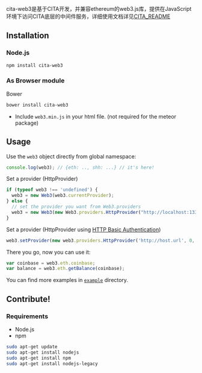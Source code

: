 
cita-web3是基于CITA开发，并兼容ethereum的web3.js库，提供在JavaScript环境下访问CITA底层的中间件服务，详细使用文档详见[CITA_README](https://github.com/cryptape/web3.js/blob/develop/CITA_README.md)

## Installation

### Node.js

```bash
npm install cita-web3
```

### As Browser module
Bower

```bash
bower install cita-web3
```

* Include `web3.min.js` in your html file. (not required for the meteor package)

## Usage
Use the `web3` object directly from global namespace:

```js
console.log(web3); // {eth: .., shh: ...} // it's here!
```

Set a provider (HttpProvider)

```js
if (typeof web3 !== 'undefined') {
  web3 = new Web3(web3.currentProvider);
} else {
  // set the provider you want from Web3.providers
  web3 = new Web3(new Web3.providers.HttpProvider("http://localhost:1337"));
}
```

Set a provider (HttpProvider using [HTTP Basic Authentication](https://en.wikipedia.org/wiki/Basic_access_authentication))

```js
web3.setProvider(new web3.providers.HttpProvider('http://host.url', 0, BasicAuthUsername, BasicAuthPassword));
```

There you go, now you can use it:

```js
var coinbase = web3.eth.coinbase;
var balance = web3.eth.getBalance(coinbase);
```

You can find more examples in [`example`](https://github.com/cryptape/web3.js/tree/develop/example) directory.


## Contribute!

### Requirements

* Node.js
* npm

```bash
sudo apt-get update
sudo apt-get install nodejs
sudo apt-get install npm
sudo apt-get install nodejs-legacy
```





